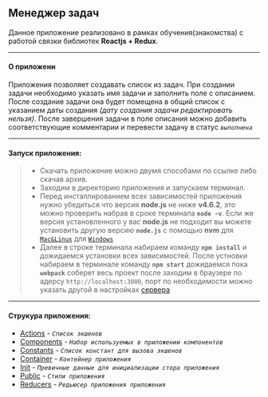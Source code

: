 ## Менеджер задач
Данное приложение реализовано в рамках обучения(знакомства) с работой связки библиотек **Reactjs + Redux**.

-------
#### **О приложени** 
Приложения позволяет создавать список из задач. 
При создании задачи необходимо указать имя задачи и заполнить поле с описанием. 
После создание задачи она будет помещена в общий список с указанием даты создания *(дату создания задачи редактировать нельзя)*. 
После завершения задачи в поле описания можно добавить соответствующие комментарии и перевести задачу в статус *`выполнена`*

-------

#### **Запуск приложения:**
>  - Скачать приложение можно двумя способами по ссылке либо скачав архив.
>  - Заходим в директорию приложения и запускаем терминал.
>  - Перед инсталлированием всех зависимостей приложения нужно убедиться что версия **node.js** не ниже **v4.6.2**, это можно проверить набрав в сроке терминала **`node -v`**.
>   Если же версия установленного у вас **node.js** не подходит вы можете установить другую версию **`node.js`** с помощью **nvm** для  [`Mac&Linux`](https://www.digitalocean.com/community/tutorials/node-js-ubuntu-14-04-ru) для [`Windows`](https://www.canonium.com/articles/managing-node-versions-with-windows-nvm)
>  - Далее в строке терминала набираем команду **`npm install`** и дожидаемся установки всех зависимостей.
>  После устновки набираем в терминале команду **`npm start`** дожидаемся пока **`webpack`** соберет весь проект после заходим в браузере по адерсу `http://localhost:3000`, порт по необходимости можно указать другой в настройках [сервера](https://github.com/artsinsider/Task-manager/blob/master/server.js)

------
#### **Струкура приложения:**
 - [Actions](https://github.com/artsinsider/Task-manager/blob/master/src/actions/tasksAction.js) - *`Список экшенов`*
 - [Components](https://github.com/artsinsider/Task-manager/tree/master/src/components) - *`Набор используемых в приложении компонентов`*
 - [Constants](https://github.com/artsinsider/Task-manager/blob/master/src/constants/taskActionType.js) - *`Список констант для вызова экшенов`*
 - [Container](https://github.com/artsinsider/Task-manager/tree/master/src/container) - *`Контейнер приложения`*
 - [Init](https://github.com/artsinsider/Task-manager/tree/master/src/init)  - *`Превичные данные для инициализации стора приложения`*
 - [Public](https://github.com/artsinsider/Task-manager/tree/master/src/public) - *`Стили приложения`*
 - [Reducers](https://github.com/artsinsider/Task-manager/tree/master/src/reducers) - *`Редьюсер приложения приложения`*
	

